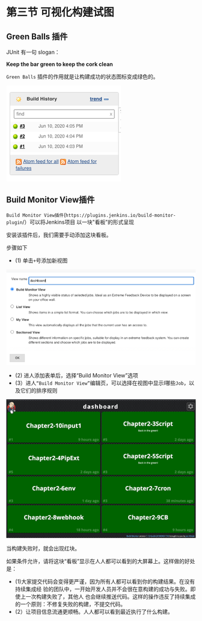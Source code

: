 # **第三节 可视化构建试图**

## Green Balls 插件

JUnit 有一句 slogan： 

**Keep the bar green to keep the cork clean**

`Green Balls` 插件的作用就是让构建成功的状态图标变成绿色的。 

![Alt Image Text](images/chp1_3_1.png "Body image")

## Build Monitor View插件

`Build Monitor View插件`(`https://plugins.jenkins.io/build-monitor-plugin`/）可以将Jenkins项目 以一块"看板”的形式呈现 

安装该插件后，我们需要手动添加这块看板。

步骤如下 

* (1) 单击`+`号添加新视图

![Alt Image Text](images/chp1_3_2.png "Body image")

* (2) 进人添加表单后，选择“Build Monitor View”选项
* (3）进人`“Build Monitor View”`编辑页，可以选择在视图中显示I哪些`Job`，以及它们的排序规则


![Alt Image Text](images/chp1_3_3.png "Body image")

当构建失败时，就会出现红块。 

如果条件允许，请将这块“看板”显示在人人都可以看到的大屏幕上。这样做的好处是： 

* (1)大家提交代码会变得更严谨，因为所有人都可以看到你的构建结果。在没有持续集成经 验的团队中，一开始开发人员并不会很在意构建的成功与失败。即使上一次构建失败了，其他人 也会继续推送代码。这样的操作违反了持续集成的一个原则：不修复失败的构建，不提交代码。 
* (2）让项目信息流通更顺畅。人人都可以看到最近执行了什么构建。 

